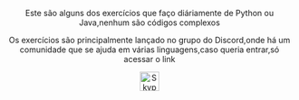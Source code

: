 <html>
  <center>
  <title>Teste</title>
  <p>Este são alguns dos exercícios que faço diáriamente de Python ou Java,nenhum são códigos complexos</p>
  <p>Os exercícios são principalmente lançado no grupo do Discord,onde há um comunidade que se ajuda em várias linguagens,caso queria entrar,só acessar o link</p>
  
  
<script type="text/javascript" src="http://download.skyp...k.js"></script>
<a href="skype:booting.killer?chat"><img src="http://download.skyp...rent_34x34.png" style="border: none;" width="34" height="34" alt="Skype Me™!" /></a>
  
  
  </center>
  
</html>  

